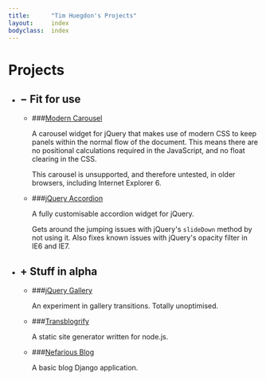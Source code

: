 ```yaml
---
title:      "Tim Huegdon's Projects"
layout:     index
bodyclass:  index
---
```

# Projects

*   ## <span>&minus;</span> Fit for use

    *   ###[Modern Carousel][modern-carousel]

        A carousel widget for jQuery that makes use of modern CSS to keep
        panels within the normal flow of the document. This means there are no
        positional calculations required in the JavaScript, and no float
        clearing in the CSS.
    
        This carousel is unsupported, and therefore untested, in older
        browsers, including Internet Explorer 6.
    
    *   ###[jQuery Accordion][jquery-accordion]

        A fully customisable accordion widget for jQuery.
    
        Gets around the jumping issues with jQuery's `slideDown` method by not
        using it. Also fixes known issues with jQuery's opacity filter in IE6
        and IE7.

[modern-carousel]:  /modern-carousel/
[jquery-accordion]: /jquery-accordion/

*   ## <span>+</span> Stuff in alpha

    *   ###[jQuery Gallery][jquery-gallery]

        An experiment in gallery transitions. Totally unoptimised.

    *   ###[Transblogrify][transblogrify]

        A static site generator written for node.js.
    
    *   ###[Nefarious Blog][nef-blog]

        A basic blog Django application.

[jquery-gallery]:   /jquery-gallery/
[transblogrify]:    /transblogrify/
[nef-blog]:         /nef-blog/